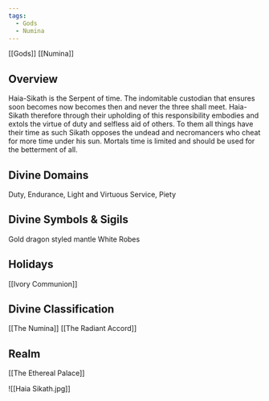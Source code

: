 ```yaml
---
tags:
  - Gods
  - Numina
---
```

[[Gods]] [[Numina]] 


## Overview
Haia-Sikath is the Serpent of time. The indomitable custodian that ensures soon becomes now becomes then and never the three shall meet. Haia-Sikath therefore through their upholding of this responsibility embodies and extols the virtue of duty and selfless aid of others. To them all things have their time as such Sikath opposes the undead and necromancers who cheat for more time under his sun. Mortals time is limited and should be used for the betterment of all.
## Divine Domains
Duty, Endurance, Light and Virtuous Service, Piety
## Divine Symbols & Sigils
Gold dragon styled mantle White Robes
## Holidays
[[Ivory Communion]]
## Divine Classification
[[The Numina]]
[[The Radiant Accord]]
## Realm
[[The Ethereal Palace]]


![[Haia Sikath.jpg]]
